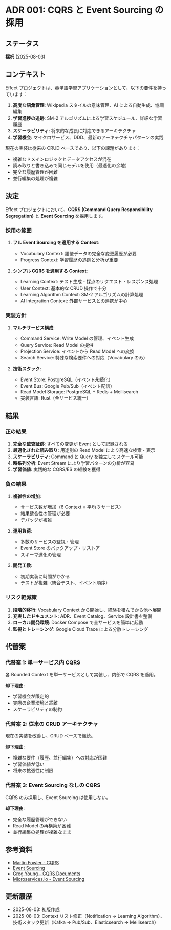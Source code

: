 # ADR 001: CQRS と Event Sourcing の採用

## ステータス

**採択** (2025-08-03)

## コンテキスト

Effect プロジェクトは、英単語学習アプリケーションとして、以下の要件を持っています：

1. **高度な語彙管理**: Wikipedia スタイルの意味管理、AI による自動生成、協調編集
2. **学習進捗の追跡**: SM-2 アルゴリズムによる学習スケジュール、詳細な学習履歴
3. **スケーラビリティ**: 将来的な成長に対応できるアーキテクチャ
4. **学習機会**: マイクロサービス、DDD、最新のアーキテクチャパターンの実践

現在の実装は従来の CRUD ベースであり、以下の課題があります：

- 複雑なドメインロジックとデータアクセスが混在
- 読み取りと書き込みで同じモデルを使用（最適化の余地）
- 完全な履歴管理が困難
- 並行編集の処理が複雑

## 決定

Effect プロジェクトにおいて、**CQRS (Command Query Responsibility Segregation)** と **Event Sourcing** を採用します。

### 採用の範囲

1. **フル Event Sourcing を適用する Context**:
   - Vocabulary Context: 語彙データの完全な変更履歴が必要
   - Progress Context: 学習履歴の追跡と分析が重要

2. **シンプル CQRS を適用する Context**:
   - Learning Context: テスト生成・採点のリクエスト・レスポンス処理
   - User Context: 基本的な CRUD 操作で十分
   - Learning Algorithm Context: SM-2 アルゴリズムの計算処理
   - AI Integration Context: 外部サービスとの連携が中心

### 実装方針

1. **マルチサービス構成**:
   - Command Service: Write Model の管理、イベント生成
   - Query Service: Read Model の提供
   - Projection Service: イベントから Read Model への変換
   - Search Service: 特殊な検索要件への対応（Vocabulary のみ）

2. **技術スタック**:
   - Event Store: PostgreSQL（イベント永続化）
   - Event Bus: Google Pub/Sub（イベント配信）
   - Read Model Storage: PostgreSQL + Redis + Meilisearch
   - 実装言語: Rust（全サービス統一）

## 結果

### 正の結果

1. **完全な監査証跡**: すべての変更が Event として記録される
2. **最適化された読み取り**: 用途別の Read Model により高速な検索・表示
3. **スケーラビリティ**: Command と Query を独立してスケール可能
4. **時系列分析**: Event Stream により学習パターンの分析が容易
5. **学習価値**: 実践的な CQRS/ES の経験を獲得

### 負の結果

1. **複雑性の増加**:
   - サービス数が増加（6 Context × 平均 3 サービス）
   - 結果整合性の管理が必要
   - デバッグが複雑

2. **運用負荷**:
   - 多数のサービスの監視・管理
   - Event Store のバックアップ・リストア
   - スキーマ進化の管理

3. **開発工数**:
   - 初期実装に時間がかかる
   - テストが複雑（統合テスト、イベント順序）

### リスク軽減策

1. **段階的移行**: Vocabulary Context から開始し、経験を積んでから他へ展開
2. **充実したドキュメント**: ADR、Event Catalog、Service 設計書を整備
3. **ローカル開発環境**: Docker Compose で全サービスを簡単に起動
4. **監視とトレーシング**: Google Cloud Trace による分散トレーシング

## 代替案

### 代替案 1: 単一サービス内 CQRS

各 Bounded Context を単一サービスとして実装し、内部で CQRS を適用。

**却下理由**:

- 学習機会が限定的
- 実際の企業環境と乖離
- スケーラビリティの制約

### 代替案 2: 従来の CRUD アーキテクチャ

現在の実装を改善し、CRUD ベースで継続。

**却下理由**:

- 複雑な要件（履歴、並行編集）への対応が困難
- 学習価値が低い
- 将来の拡張性に制限

### 代替案 3: Event Sourcing なしの CQRS

CQRS のみ採用し、Event Sourcing は使用しない。

**却下理由**:

- 完全な履歴管理ができない
- Read Model の再構築が困難
- 並行編集の処理が複雑なまま

## 参考資料

- [Martin Fowler - CQRS](https://martinfowler.com/bliki/CQRS.html)
- [Event Sourcing](https://martinfowler.com/eaaDev/EventSourcing.html)
- [Greg Young - CQRS Documents](https://cqrs.files.wordpress.com/2010/11/cqrs_documents.pdf)
- [Microservices.io - Event Sourcing](https://microservices.io/patterns/data/event-sourcing.html)

## 更新履歴

- 2025-08-03: 初版作成
- 2025-08-03: Context リスト修正（Notification → Learning Algorithm）、技術スタック更新（Kafka → Pub/Sub、Elasticsearch → Meilisearch）

